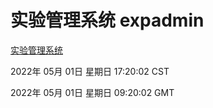 # 实验管理系统 expadmin
[实验管理系统](http://59.174.25.66:56808/expadmin-782313d2-e1b1-4ea7-932e-3a55e6a1a4d0/)

2022年 05月 01日 星期日 17:20:02 CST

2022年 05月 01日 星期日 09:20:02 GMT
